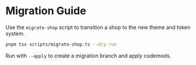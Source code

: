 # Migration Guide

Use the `migrate-shop` script to transition a shop to the new theme and token system.

```bash
pnpm tsx scripts/migrate-shop.ts --dry-run
```

Run with `--apply` to create a migration branch and apply codemods.
